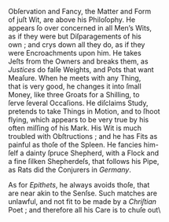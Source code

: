 Obſervation and Fancy, the Matter and Form\
of juſt Wit, are above his Philoſophy.  He\
appears ſo over concerned in all Men’s Wits,\
as if they were but Diſparagements of his\
own ; and crys down all they do, as if they\
were Encroachments upon him.  He takes\
Jeſts from the Owners and breaks them, as\
*Justices* do falſe Weights, and Pots that want\
Meaſure.  When he meets with any Thing,\
that is very good, he changes it into ſmall\
Money, like three Groats for a Shilling, to\
ſerve ſeveral Occaſions.  He diſclaims Study,\
pretends to take Things in Motion, and to ſhoot\
flying, which appears to be very true by his\
often miſſing of his Mark.  His Wit is much\
troubled with Obſtructions ;  and he has Fits as\
painful as thoſe of the Spleen.   He fancies him-\
ſelf a dainty ſpruce Shepherd, with a Flock and\
a fine ſilken Shepherdeſs, that follows his Pipe,\
as Rats did the Conjurers in *Germany*.

   As for *Epithets*, he always avoids thoſe, that\
are near akin to the Senſse.  Such matches are\
unlawful, and not fit to be made by a *Chriſtian*\
Poet ; and therefore all his Care is to chuſe out\

[^2]: [*footnote cont'd from prev. page*] *Quem recitas meus eſt, O Fidentine, libellus :*\
*Sed male dum recitas, incipit eſſe tuus.    Mart. L. 1. Ep. 39.*
